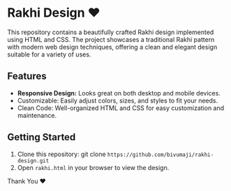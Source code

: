 # Rakhi Design ❤️
This repository contains a beautifully crafted Rakhi design implemented using HTML and CSS. The project showcases a traditional Rakhi pattern with modern web design techniques, offering a clean and elegant design suitable for a variety of uses.

## Features
- **Responsive Design:** Looks great on both desktop and mobile devices.
- Customizable: Easily adjust colors, sizes, and styles to fit your needs.
- Clean Code: Well-organized HTML and CSS for easy customization and maintenance.

## Getting Started
1. Clone this repository: git clone `https://github.com/bivumaji/rakhi-design.git`
2. Open `rakhi.html` in your browser to view the design.

Thank You ❤️
